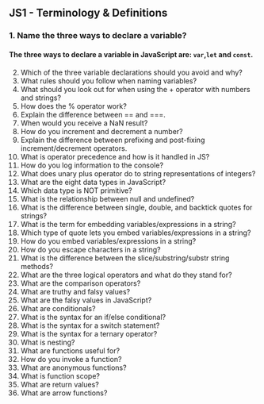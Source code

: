 

## JS1 - Terminology & Definitions

### 1. Name the three ways to declare a variable?
#### The three ways to declare a variable in JavaScript are: `var`,`let` and `const`.
2. Which of the three variable declarations should you avoid and why?
3. What rules should you follow when naming variables?
4. What should you look out for when using the + operator with numbers and strings?
5. How does the % operator work?
6. Explain the difference between == and ===.
7. When would you receive a NaN result?
8. How do you increment and decrement a number?
9. Explain the difference between prefixing and post-fixing increment/decrement operators.
10. What is operator precedence and how is it handled in JS?
11. How do you log information to the console?
12. What does unary plus operator do to string representations of integers?
13. What are the eight data types in JavaScript?
14. Which data type is NOT primitive?
15. What is the relationship between null and undefined?
16. What is the difference between single, double, and backtick quotes for strings?
17. What is the term for embedding variables/expressions in a string?
18. Which type of quote lets you embed variables/expressions in a string?
19. How do you embed variables/expressions in a string?
20. How do you escape characters in a string?
21. What is the difference between the slice/substring/substr string methods?
22. What are the three logical operators and what do they stand for?
23. What are the comparison operators?
24. What are truthy and falsy values?
25. What are the falsy values in JavaScript?
26. What are conditionals?
27. What is the syntax for an if/else conditional?
28. What is the syntax for a switch statement?
29. What is the syntax for a ternary operator?
30. What is nesting?
31. What are functions useful for?
32. How do you invoke a function?
33. What are anonymous functions?
34. What is function scope?
35. What are return values?
36. What are arrow functions?